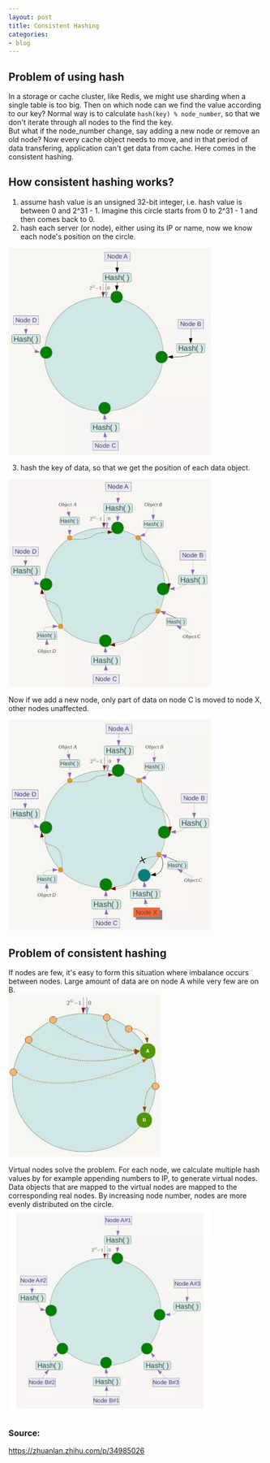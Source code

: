 ```yaml
---
layout: post
title: Consistent Hashing
categories:
- blog
---
```


## Problem of using hash
In a storage or cache cluster, like Redis, we might use sharding when a single table is too big. Then on which node can we find the value according to our key? Normal way is to calculate `hash(key) % node_number`, so that we don't iterate through all nodes to the find the key.  
But what if the node_number change, say adding a new node or remove an old node? Now every cache object needs to move, and in that period of data transfering, application can't get data from cache. Here comes in the consistent hashing.  

## How consistent hashing works?
1. assume hash value is an unsigned 32-bit integer, i.e. hash value is between 0 and 2^31 - 1. Imagine this circle starts from 0 to 2^31 - 1 and then comes back to 0.  
2. hash each server (or node), either using its IP or name, now we know each node's position on the circle.  
  
<img src="/assets/images/i6.jpg" width="400"/>

3. hash the key of data, so that we get the position of each data object.  

<img src="/assets/images/i7.jpg" width="400"/>
  
Now if we add a new node, only part of data on node C is moved to node X, other nodes unaffected.    

<img src="/assets/images/i8.jpg" width="400"/>


## Problem of consistent hashing
If nodes are few, it's easy to form this situation where imbalance occurs between nodes. Large amount of data are on node A while very few are on B.  
<img src="/assets/images/i9.jpg" width="300"/>

Virtual nodes solve the problem. For each node, we calculate multiple hash values by for example appending numbers to IP, to generate virtual nodes. Data objects that are mapped to the virtual nodes are mapped to the corresponding real nodes. By increasing node number, nodes are more evenly distributed on the circle. 
<img src="/assets/images/i10.jpg" width="400"/>





### Source:
<https://zhuanlan.zhihu.com/p/34985026>